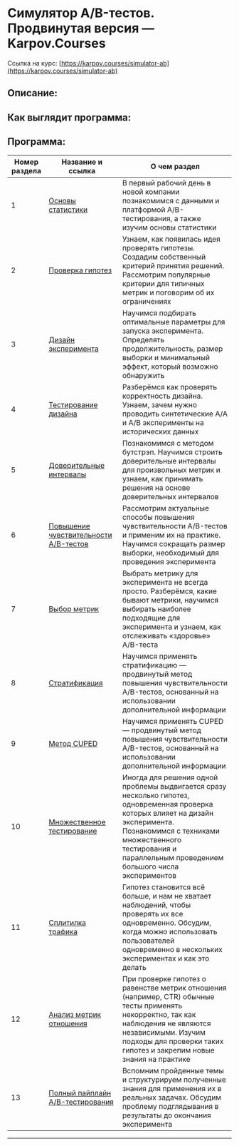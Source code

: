 # Симулятор A/B-тестов. Продвинутая версия — Karpov.Courses


Ссылка на курс: [https://karpov.courses/simulator-ab](https://karpov.courses/simulator-ab)


## Описание:


## Как выглядит программа:




## Программа:
| Номер раздела | Название и ссылка | О чем раздел                                                     |
|---------------|-------------------|------------------------------------------------------------------|
|1              |[Основы статистики](https://github.com/alexkit-kat/karpov_courses_ab_simulator/tree/master/1.%20%D0%97%D0%BD%D0%B0%D0%BA%D0%BE%D0%BC%D1%81%D1%82%D0%B2%D0%BE%20%D1%81%20A%3AB-%D1%82%D0%B5%D1%81%D1%82%D0%B8%D1%80%D0%BE%D0%B2%D0%B0%D0%BD%D0%B8%D0%B5%D0%BC.%20%D0%9E%D1%81%D0%BD%D0%BE%D0%B2%D1%8B%20%D1%81%D1%82%D0%B0%D1%82%D0%B8%D1%81%D1%82%D0%B8%D0%BA%D0%B8)|В первый рабочий день в новой компании познакомимся с данными и платформой А/B-тестирования, а также изучим основы статистики|
|2              |[Проверка гипотез](https://github.com/alexkit-kat/karpov_courses_ab_simulator/tree/master/2.%20%D0%9F%D1%80%D0%BE%D0%B2%D0%B5%D1%80%D0%BA%D0%B0%20%D0%B3%D0%B8%D0%BF%D0%BE%D1%82%D0%B5%D0%B7)|Узнаем, как появилась идея проверять гипотезы. Создадим собственный критерий принятия решений. Рассмотрим популярные критерии для типичных метрик и поговорим об их ограничениях|
|3              |[Дизайн эксперимента](-)|Научимся подбирать оптимальные параметры для запуска эксперимента. Определять продолжительность, размер выборки и минимальный эффект, который возможно обнаружить|
|4              |[Тестирование дизайна](-)|Разберёмся как проверять корректность дизайна. Узнаем, зачем нужно проводить синтетические A/A и A/B эксперименты на исторических данных|
|5              |[Доверительные интервалы](-)|Познакомимся с методом бутстрэп. Научимся строить доверительные интервалы для произвольных метрик и узнаем, как принимать решения на основе доверительных интервалов|
|6              |[Повышение чувствительности A/B-тестов](-)|Рассмотрим актуальные способы повышения чувствительности A/B-тестов и применим их на практике. Научимся сокращать размер выборки, необходимый для проведения эксперимента|
|7              |[Выбор метрик](-)|Выбрать метрику для эксперимента не всегда просто. Разберёмся, какие бывают метрики, научимся выбирать наиболее подходящие для эксперимента и узнаем, как отслеживать «здоровье» A/B-теста|
|8              |[Стратификация](-)|Научимся применять стратификацию — продвинутый метод повышения чувствительности A/B-тестов, основанный на использовании дополнительной информации|
|9              |[Метод CUPED](-)|Научимся применять CUPED — продвинутый метод повышения чувствительности A/B-тестов, основанный на использовании дополнительной информации|
|10             |[Множественное тестирование](-)|Иногда для решения одной проблемы выдвигается сразу несколько гипотез, одновременная проверка которых влияет на дизайн эксперимента. Познакомимся с техниками множественного тестирования и параллельным проведением большого числа экспериментов|
|11             |[Сплитилка трафика](-)|Гипотез становится всё больше, и нам не хватает наблюдений, чтобы проверять их все одновременно. Обсудим, когда можно использовать пользователей одновременно в нескольких экспериментах и как это делать|
|12             |[Анализ метрик отношения](-)|При проверке гипотез о равенстве метрик отношения (например, CTR) обычные тесты применять некорректно, так как наблюдения не являются независимыми. Изучим подходы для проверки таких гипотез и закрепим новые знания на практике|
|13             |[Полный пайплайн A/B-тестирования](-)|Вспомним пройденные темы и структурируем полученные знания для применения их в реальных задачах. Обсудим проблему подглядывания в результаты до окончания эксперимента|

---
